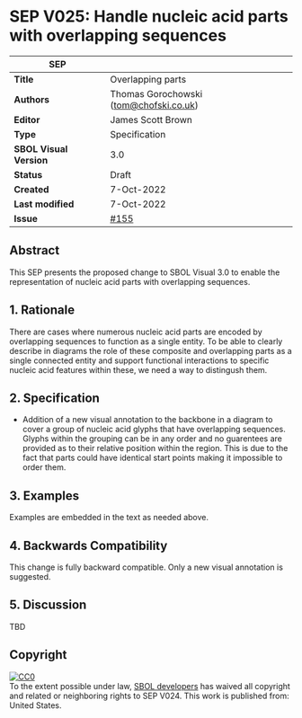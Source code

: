 # SEP V025: Handle nucleic acid parts with overlapping sequences

| SEP | |
| --- | --- |
| **Title** | Overlapping parts |
| **Authors** | Thomas Gorochowski (tom@chofski.co.uk) |
| **Editor** | James Scott Brown |
| **Type** | Specification |
| **SBOL Visual Version** | 3.0 |
| **Status** | Draft |
| **Created** | 7-Oct-2022 |
| **Last modified** | 7-Oct-2022 |
| **Issue** | [#155](https://github.com/SynBioDex/SBOL-visual/issues/155) |


## Abstract

This SEP presents the proposed change to SBOL Visual 3.0 to enable the representation of nucleic acid parts with overlapping sequences.

## <a name="rationale"></a> 1. Rationale

There are cases where numerous nucleic acid parts are encoded by overlapping sequences to function as a single entity. To be able to clearly describe in diagrams the role of these composite and overlapping parts as a single connected entity and support functional interactions to specific nucleic acid features within these, we need a way to distingush them.

## 2. Specification <a name="specification"></a>



- Addition of a new visual annotation to the backbone in a diagram to cover a group of nucleic acid glyphs that have overlapping sequences. Glyphs within the grouping can be in any order and no guarentees are provided as to their relative position within the region. This is due to the fact that parts could have identical start points making it impossible to order them.

## 3. Examples <a name='example'></a>

Examples are embedded in the text as needed above.

## <a name='compatibility'></a> 4. Backwards Compatibility

This change is fully backward compatible. Only a new visual annotation is suggested.

## <a name='discussion'></a> 5. Discussion

TBD

## <a name='copyright'></a> Copyright

<p xmlns:dct="http://purl.org/dc/terms/" xmlns:vcard="http://www.w3.org/2001/vcard-rdf/3.0#">
  <a rel="license"
     href="http://creativecommons.org/publicdomain/zero/1.0/">
    <img src="http://i.creativecommons.org/p/zero/1.0/88x31.png" style="border-style: none;" alt="CC0" />
  </a>
  <br />
  To the extent possible under law,
  <a rel="dct:publisher"
     href="sbolstandard.org">
    <span property="dct:title">SBOL developers</span></a>
  has waived all copyright and related or neighboring rights to
  <span property="dct:title">SEP V024</span>.
This work is published from:
<span property="vcard:Country" datatype="dct:ISO3166"
      content="US" about="sbolstandard.org">
  United States</span>.
</p>
